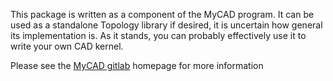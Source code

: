 This package is written as a component of the MyCAD program. It can be used as
a standalone Topology library if desired, it is uncertain how general its
implementation is. As it stands, you can probably effectively use it to write
your own CAD kernel.

Please see the [MyCAD gitlab](http://gitlab.com/ezzieyguywuf/mycad) homepage
for more information
